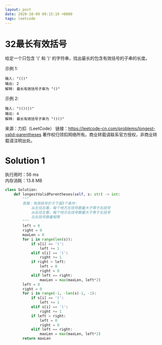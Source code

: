```yaml
---
layout: post
date: 2020-10-09 09:15:19 +0800
tags: leetcode
---
```


# 32最长有效括号

给定一个只包含 '(' 和 ')' 的字符串，找出最长的包含有效括号的子串的长度。

示例 1:
```
输入: "(()"
输出: 2
解释: 最长有效括号子串为 "()"
```
示例 2:
```
输入: ")()())"
输出: 4
解释: 最长有效括号子串为 "()()"
```
来源：力扣（LeetCode）
链接：https://leetcode-cn.com/problems/longest-valid-parentheses
著作权归领扣网络所有。商业转载请联系官方授权，非商业转载请注明出处。

# Solution 1
执行用时：56 ms  
内存消耗：13.8 MB  
``` python
class Solution:
    def longestValidParentheses(self, s: str) -> int:
        """
        思路：有效括号价于下面3个条件:
            从左往右看，每个地方左括号数量大于等于右括号
            从右往左看，每个地方右括号数量大于等于左括号
            左右括号数量相等
        """
        left = 0
        right = 0
        maxLen = 0
        for i in range(len(s)):
            if s[i] == '(':
                left += 1
            elif s[i] == ')':
                right += 1
            if right > left:
                left = 0
                right = 0
            elif left == right:
                maxLen = max(maxLen, left*2)
        left = 0
        right = 0
        for i in range(-1, -len(s)-1, -1):
            if s[i] == '(':
                left += 1
            elif s[i] == ')':
                right += 1
            if left > right:
                left = 0
                right = 0
            elif left == right:
                maxLen = max(maxLen, left*2)
        return maxLen
```